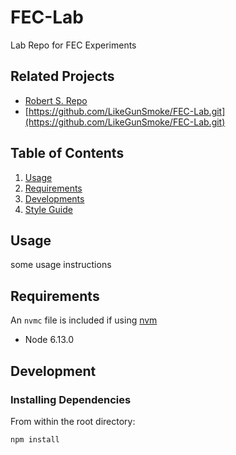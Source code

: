 # FEC-Lab
Lab Repo for FEC Experiments


## Related Projects
- [Robert S. Repo](https://github.com/LikeGunSmoke/FEC-Lab.git)
- [https://github.com/LikeGunSmoke/FEC-Lab.git](https://github.com/LikeGunSmoke/FEC-Lab.git)

## Table of Contents
1. [Usage](./docs/usage.md)
2. [Requirements](./docs/requirements.md)
3. [Developments](./docs/developments.md)
4. [Style Guide](./docs/style-guide.md)

## Usage
some usage instructions

## Requirements
An ```
nvmc ```  file is included if using [nvm](https://github.com/nvm-sh/nvm)
- Node 6.13.0

## Development
### Installing Dependencies
From within the root directory:
```bash
npm install
```